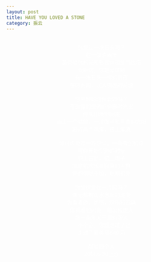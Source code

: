 ```yaml
---
layout: post
title: HAVE YOU LOVED A STONE
category: 振云
---
```


<br>
<center><font color="#fff">
你爱过一块石头吗？ <br>
在一幅油画里 <br>
莫奈给你的光和影显得稠乱而忧伤 <br>
我相信，你是爱过的 <br>
有一块石头一样的男孩 <br>
在你面前，沉入傍晚的荷塘 <br>
 <br>
你年轻的时候爱过吗？ <br>
在微露的湿透的裤脚时光里 <br>
你从田地里回来 <br>
画上一个姑娘，一顶帽子和弯曲的太阳 <br>
敲碎两个鸡蛋，抹上蛋清 <br>
 <br>
你可否爱过一粒沙尘，一条昏沉的路 <br>
在你开始年迈的时候 <br>
抱上吉他，带上帽子 <br>
唱歌给欢乐而寂寞的人群 <br>
你的喉咙干哑，眼睛明亮 <br>
 <br>
你曾经爱过一片风吗？ <br>
像无数被雨水激起的涟漪 <br>
你看着他，忧伤，欢乐和苦痛 <br>
你看着他闪亮，暗淡和熄灭 <br>
像一条渐渐干涸的溪流 <br>
一不小心，你就走过了他 <br>
走过了最美丽的岁月 <br>
 <br>
献给四个人 <br>
2014.6.30上沙 <br>
<br>
</font>
</center>
